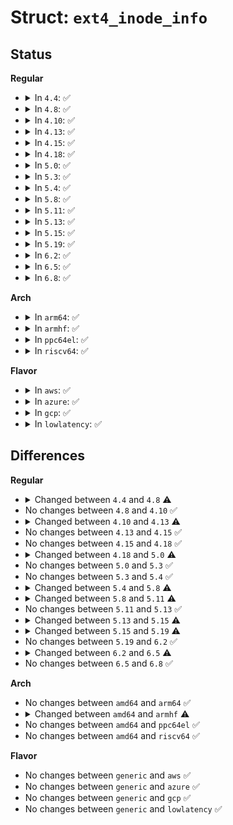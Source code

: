 # Struct: <code>ext4_inode_info</code>

## Status
<b>Regular</b>
<ul>
<li>
<details>
<summary>In <code>4.4</code>: ✅</summary>

```c
struct ext4_inode_info {
    __le32 i_data[15];
    __u32 i_dtime;
    ext4_fsblk_t i_file_acl;
    ext4_group_t i_block_group;
    ext4_lblk_t i_dir_start_lookup;
    long unsigned int i_flags;
    struct rw_semaphore xattr_sem;
    struct list_head i_orphan;
    loff_t i_disksize;
    struct rw_semaphore i_data_sem;
    struct inode vfs_inode;
    struct jbd2_inode *jinode;
    spinlock_t i_raw_lock;
    struct timespec i_crtime;
    struct list_head i_prealloc_list;
    spinlock_t i_prealloc_lock;
    struct ext4_es_tree i_es_tree;
    rwlock_t i_es_lock;
    struct list_head i_es_list;
    unsigned int i_es_all_nr;
    unsigned int i_es_shk_nr;
    ext4_lblk_t i_es_shrink_lblk;
    ext4_group_t i_last_alloc_group;
    unsigned int i_reserved_data_blocks;
    unsigned int i_reserved_meta_blocks;
    unsigned int i_allocated_meta_blocks;
    ext4_lblk_t i_da_metadata_calc_last_lblock;
    int i_da_metadata_calc_len;
    __u16 i_extra_isize;
    u16 i_inline_off;
    u16 i_inline_size;
    qsize_t i_reserved_quota;
    spinlock_t i_completed_io_lock;
    struct list_head i_rsv_conversion_list;
    atomic_t i_ioend_count;
    atomic_t i_unwritten;
    struct work_struct i_rsv_conversion_work;
    spinlock_t i_block_reservation_lock;
    tid_t i_sync_tid;
    tid_t i_datasync_tid;
    struct dquot * i_dquot[3];
    __u32 i_csum_seed;
    struct ext4_crypt_info *i_crypt_info;
};
```
</details>
</li>
<li>
<details>
<summary>In <code>4.8</code>: ✅</summary>

```c
struct ext4_inode_info {
    __le32 i_data[15];
    __u32 i_dtime;
    ext4_fsblk_t i_file_acl;
    ext4_group_t i_block_group;
    ext4_lblk_t i_dir_start_lookup;
    long unsigned int i_flags;
    struct rw_semaphore xattr_sem;
    struct list_head i_orphan;
    loff_t i_disksize;
    struct rw_semaphore i_data_sem;
    struct rw_semaphore i_mmap_sem;
    struct inode vfs_inode;
    struct jbd2_inode *jinode;
    spinlock_t i_raw_lock;
    struct timespec i_crtime;
    struct list_head i_prealloc_list;
    spinlock_t i_prealloc_lock;
    struct ext4_es_tree i_es_tree;
    rwlock_t i_es_lock;
    struct list_head i_es_list;
    unsigned int i_es_all_nr;
    unsigned int i_es_shk_nr;
    ext4_lblk_t i_es_shrink_lblk;
    ext4_group_t i_last_alloc_group;
    unsigned int i_reserved_data_blocks;
    unsigned int i_reserved_meta_blocks;
    unsigned int i_allocated_meta_blocks;
    ext4_lblk_t i_da_metadata_calc_last_lblock;
    int i_da_metadata_calc_len;
    __u16 i_extra_isize;
    u16 i_inline_off;
    u16 i_inline_size;
    qsize_t i_reserved_quota;
    spinlock_t i_completed_io_lock;
    struct list_head i_rsv_conversion_list;
    struct work_struct i_rsv_conversion_work;
    atomic_t i_unwritten;
    spinlock_t i_block_reservation_lock;
    tid_t i_sync_tid;
    tid_t i_datasync_tid;
    struct dquot * i_dquot[3];
    __u32 i_csum_seed;
    kprojid_t i_projid;
};
```
</details>
</li>
<li>
<details>
<summary>In <code>4.10</code>: ✅</summary>

```c
struct ext4_inode_info {
    __le32 i_data[15];
    __u32 i_dtime;
    ext4_fsblk_t i_file_acl;
    ext4_group_t i_block_group;
    ext4_lblk_t i_dir_start_lookup;
    long unsigned int i_flags;
    struct rw_semaphore xattr_sem;
    struct list_head i_orphan;
    loff_t i_disksize;
    struct rw_semaphore i_data_sem;
    struct rw_semaphore i_mmap_sem;
    struct inode vfs_inode;
    struct jbd2_inode *jinode;
    spinlock_t i_raw_lock;
    struct timespec i_crtime;
    struct list_head i_prealloc_list;
    spinlock_t i_prealloc_lock;
    struct ext4_es_tree i_es_tree;
    rwlock_t i_es_lock;
    struct list_head i_es_list;
    unsigned int i_es_all_nr;
    unsigned int i_es_shk_nr;
    ext4_lblk_t i_es_shrink_lblk;
    ext4_group_t i_last_alloc_group;
    unsigned int i_reserved_data_blocks;
    unsigned int i_reserved_meta_blocks;
    unsigned int i_allocated_meta_blocks;
    ext4_lblk_t i_da_metadata_calc_last_lblock;
    int i_da_metadata_calc_len;
    __u16 i_extra_isize;
    u16 i_inline_off;
    u16 i_inline_size;
    qsize_t i_reserved_quota;
    spinlock_t i_completed_io_lock;
    struct list_head i_rsv_conversion_list;
    struct work_struct i_rsv_conversion_work;
    atomic_t i_unwritten;
    spinlock_t i_block_reservation_lock;
    tid_t i_sync_tid;
    tid_t i_datasync_tid;
    struct dquot * i_dquot[3];
    __u32 i_csum_seed;
    kprojid_t i_projid;
};
```
</details>
</li>
<li>
<details>
<summary>In <code>4.13</code>: ✅</summary>

```c
struct ext4_inode_info {
    __le32 i_data[15];
    __u32 i_dtime;
    ext4_fsblk_t i_file_acl;
    ext4_group_t i_block_group;
    ext4_lblk_t i_dir_start_lookup;
    long unsigned int i_flags;
    struct rw_semaphore xattr_sem;
    struct list_head i_orphan;
    loff_t i_disksize;
    struct rw_semaphore i_data_sem;
    struct rw_semaphore i_mmap_sem;
    struct inode vfs_inode;
    struct jbd2_inode *jinode;
    spinlock_t i_raw_lock;
    struct timespec i_crtime;
    struct list_head i_prealloc_list;
    spinlock_t i_prealloc_lock;
    struct ext4_es_tree i_es_tree;
    rwlock_t i_es_lock;
    struct list_head i_es_list;
    unsigned int i_es_all_nr;
    unsigned int i_es_shk_nr;
    ext4_lblk_t i_es_shrink_lblk;
    ext4_group_t i_last_alloc_group;
    unsigned int i_reserved_data_blocks;
    ext4_lblk_t i_da_metadata_calc_last_lblock;
    int i_da_metadata_calc_len;
    __u16 i_extra_isize;
    u16 i_inline_off;
    u16 i_inline_size;
    qsize_t i_reserved_quota;
    spinlock_t i_completed_io_lock;
    struct list_head i_rsv_conversion_list;
    struct work_struct i_rsv_conversion_work;
    atomic_t i_unwritten;
    spinlock_t i_block_reservation_lock;
    tid_t i_sync_tid;
    tid_t i_datasync_tid;
    struct dquot * i_dquot[3];
    __u32 i_csum_seed;
    kprojid_t i_projid;
};
```
</details>
</li>
<li>
<details>
<summary>In <code>4.15</code>: ✅</summary>

```c
struct ext4_inode_info {
    __le32 i_data[15];
    __u32 i_dtime;
    ext4_fsblk_t i_file_acl;
    ext4_group_t i_block_group;
    ext4_lblk_t i_dir_start_lookup;
    long unsigned int i_flags;
    struct rw_semaphore xattr_sem;
    struct list_head i_orphan;
    loff_t i_disksize;
    struct rw_semaphore i_data_sem;
    struct rw_semaphore i_mmap_sem;
    struct inode vfs_inode;
    struct jbd2_inode *jinode;
    spinlock_t i_raw_lock;
    struct timespec i_crtime;
    struct list_head i_prealloc_list;
    spinlock_t i_prealloc_lock;
    struct ext4_es_tree i_es_tree;
    rwlock_t i_es_lock;
    struct list_head i_es_list;
    unsigned int i_es_all_nr;
    unsigned int i_es_shk_nr;
    ext4_lblk_t i_es_shrink_lblk;
    ext4_group_t i_last_alloc_group;
    unsigned int i_reserved_data_blocks;
    ext4_lblk_t i_da_metadata_calc_last_lblock;
    int i_da_metadata_calc_len;
    __u16 i_extra_isize;
    u16 i_inline_off;
    u16 i_inline_size;
    qsize_t i_reserved_quota;
    spinlock_t i_completed_io_lock;
    struct list_head i_rsv_conversion_list;
    struct work_struct i_rsv_conversion_work;
    atomic_t i_unwritten;
    spinlock_t i_block_reservation_lock;
    tid_t i_sync_tid;
    tid_t i_datasync_tid;
    struct dquot * i_dquot[3];
    __u32 i_csum_seed;
    kprojid_t i_projid;
};
```
</details>
</li>
<li>
<details>
<summary>In <code>4.18</code>: ✅</summary>

```c
struct ext4_inode_info {
    __le32 i_data[15];
    __u32 i_dtime;
    ext4_fsblk_t i_file_acl;
    ext4_group_t i_block_group;
    ext4_lblk_t i_dir_start_lookup;
    long unsigned int i_flags;
    struct rw_semaphore xattr_sem;
    struct list_head i_orphan;
    loff_t i_disksize;
    struct rw_semaphore i_data_sem;
    struct rw_semaphore i_mmap_sem;
    struct inode vfs_inode;
    struct jbd2_inode *jinode;
    spinlock_t i_raw_lock;
    struct timespec i_crtime;
    struct list_head i_prealloc_list;
    spinlock_t i_prealloc_lock;
    struct ext4_es_tree i_es_tree;
    rwlock_t i_es_lock;
    struct list_head i_es_list;
    unsigned int i_es_all_nr;
    unsigned int i_es_shk_nr;
    ext4_lblk_t i_es_shrink_lblk;
    ext4_group_t i_last_alloc_group;
    unsigned int i_reserved_data_blocks;
    ext4_lblk_t i_da_metadata_calc_last_lblock;
    int i_da_metadata_calc_len;
    __u16 i_extra_isize;
    u16 i_inline_off;
    u16 i_inline_size;
    qsize_t i_reserved_quota;
    spinlock_t i_completed_io_lock;
    struct list_head i_rsv_conversion_list;
    struct work_struct i_rsv_conversion_work;
    atomic_t i_unwritten;
    spinlock_t i_block_reservation_lock;
    tid_t i_sync_tid;
    tid_t i_datasync_tid;
    struct dquot * i_dquot[3];
    __u32 i_csum_seed;
    kprojid_t i_projid;
};
```
</details>
</li>
<li>
<details>
<summary>In <code>5.0</code>: ✅</summary>

```c
struct ext4_inode_info {
    __le32 i_data[15];
    __u32 i_dtime;
    ext4_fsblk_t i_file_acl;
    ext4_group_t i_block_group;
    ext4_lblk_t i_dir_start_lookup;
    long unsigned int i_flags;
    struct rw_semaphore xattr_sem;
    struct list_head i_orphan;
    loff_t i_disksize;
    struct rw_semaphore i_data_sem;
    struct rw_semaphore i_mmap_sem;
    struct inode vfs_inode;
    struct jbd2_inode *jinode;
    spinlock_t i_raw_lock;
    struct timespec64 i_crtime;
    struct list_head i_prealloc_list;
    spinlock_t i_prealloc_lock;
    struct ext4_es_tree i_es_tree;
    rwlock_t i_es_lock;
    struct list_head i_es_list;
    unsigned int i_es_all_nr;
    unsigned int i_es_shk_nr;
    ext4_lblk_t i_es_shrink_lblk;
    ext4_group_t i_last_alloc_group;
    unsigned int i_reserved_data_blocks;
    ext4_lblk_t i_da_metadata_calc_last_lblock;
    int i_da_metadata_calc_len;
    struct ext4_pending_tree i_pending_tree;
    __u16 i_extra_isize;
    u16 i_inline_off;
    u16 i_inline_size;
    qsize_t i_reserved_quota;
    spinlock_t i_completed_io_lock;
    struct list_head i_rsv_conversion_list;
    struct work_struct i_rsv_conversion_work;
    atomic_t i_unwritten;
    spinlock_t i_block_reservation_lock;
    tid_t i_sync_tid;
    tid_t i_datasync_tid;
    struct dquot * i_dquot[3];
    __u32 i_csum_seed;
    kprojid_t i_projid;
};
```
</details>
</li>
<li>
<details>
<summary>In <code>5.3</code>: ✅</summary>

```c
struct ext4_inode_info {
    __le32 i_data[15];
    __u32 i_dtime;
    ext4_fsblk_t i_file_acl;
    ext4_group_t i_block_group;
    ext4_lblk_t i_dir_start_lookup;
    long unsigned int i_flags;
    struct rw_semaphore xattr_sem;
    struct list_head i_orphan;
    loff_t i_disksize;
    struct rw_semaphore i_data_sem;
    struct rw_semaphore i_mmap_sem;
    struct inode vfs_inode;
    struct jbd2_inode *jinode;
    spinlock_t i_raw_lock;
    struct timespec64 i_crtime;
    struct list_head i_prealloc_list;
    spinlock_t i_prealloc_lock;
    struct ext4_es_tree i_es_tree;
    rwlock_t i_es_lock;
    struct list_head i_es_list;
    unsigned int i_es_all_nr;
    unsigned int i_es_shk_nr;
    ext4_lblk_t i_es_shrink_lblk;
    ext4_group_t i_last_alloc_group;
    unsigned int i_reserved_data_blocks;
    ext4_lblk_t i_da_metadata_calc_last_lblock;
    int i_da_metadata_calc_len;
    struct ext4_pending_tree i_pending_tree;
    __u16 i_extra_isize;
    u16 i_inline_off;
    u16 i_inline_size;
    qsize_t i_reserved_quota;
    spinlock_t i_completed_io_lock;
    struct list_head i_rsv_conversion_list;
    struct work_struct i_rsv_conversion_work;
    atomic_t i_unwritten;
    spinlock_t i_block_reservation_lock;
    tid_t i_sync_tid;
    tid_t i_datasync_tid;
    struct dquot * i_dquot[3];
    __u32 i_csum_seed;
    kprojid_t i_projid;
};
```
</details>
</li>
<li>
<details>
<summary>In <code>5.4</code>: ✅</summary>

```c
struct ext4_inode_info {
    __le32 i_data[15];
    __u32 i_dtime;
    ext4_fsblk_t i_file_acl;
    ext4_group_t i_block_group;
    ext4_lblk_t i_dir_start_lookup;
    long unsigned int i_flags;
    struct rw_semaphore xattr_sem;
    struct list_head i_orphan;
    loff_t i_disksize;
    struct rw_semaphore i_data_sem;
    struct rw_semaphore i_mmap_sem;
    struct inode vfs_inode;
    struct jbd2_inode *jinode;
    spinlock_t i_raw_lock;
    struct timespec64 i_crtime;
    struct list_head i_prealloc_list;
    spinlock_t i_prealloc_lock;
    struct ext4_es_tree i_es_tree;
    rwlock_t i_es_lock;
    struct list_head i_es_list;
    unsigned int i_es_all_nr;
    unsigned int i_es_shk_nr;
    ext4_lblk_t i_es_shrink_lblk;
    ext4_group_t i_last_alloc_group;
    unsigned int i_reserved_data_blocks;
    ext4_lblk_t i_da_metadata_calc_last_lblock;
    int i_da_metadata_calc_len;
    struct ext4_pending_tree i_pending_tree;
    __u16 i_extra_isize;
    u16 i_inline_off;
    u16 i_inline_size;
    qsize_t i_reserved_quota;
    spinlock_t i_completed_io_lock;
    struct list_head i_rsv_conversion_list;
    struct work_struct i_rsv_conversion_work;
    atomic_t i_unwritten;
    spinlock_t i_block_reservation_lock;
    tid_t i_sync_tid;
    tid_t i_datasync_tid;
    struct dquot * i_dquot[3];
    __u32 i_csum_seed;
    kprojid_t i_projid;
};
```
</details>
</li>
<li>
<details>
<summary>In <code>5.8</code>: ✅</summary>

```c
struct ext4_inode_info {
    __le32 i_data[15];
    __u32 i_dtime;
    ext4_fsblk_t i_file_acl;
    ext4_group_t i_block_group;
    ext4_lblk_t i_dir_start_lookup;
    long unsigned int i_flags;
    struct rw_semaphore xattr_sem;
    struct list_head i_orphan;
    loff_t i_disksize;
    struct rw_semaphore i_data_sem;
    struct rw_semaphore i_mmap_sem;
    struct inode vfs_inode;
    struct jbd2_inode *jinode;
    spinlock_t i_raw_lock;
    struct timespec64 i_crtime;
    atomic_t i_prealloc_active;
    struct list_head i_prealloc_list;
    spinlock_t i_prealloc_lock;
    struct ext4_es_tree i_es_tree;
    rwlock_t i_es_lock;
    struct list_head i_es_list;
    unsigned int i_es_all_nr;
    unsigned int i_es_shk_nr;
    ext4_lblk_t i_es_shrink_lblk;
    ext4_group_t i_last_alloc_group;
    unsigned int i_reserved_data_blocks;
    struct ext4_pending_tree i_pending_tree;
    __u16 i_extra_isize;
    u16 i_inline_off;
    u16 i_inline_size;
    qsize_t i_reserved_quota;
    spinlock_t i_completed_io_lock;
    struct list_head i_rsv_conversion_list;
    struct work_struct i_rsv_conversion_work;
    atomic_t i_unwritten;
    spinlock_t i_block_reservation_lock;
    tid_t i_sync_tid;
    tid_t i_datasync_tid;
    struct dquot * i_dquot[3];
    __u32 i_csum_seed;
    kprojid_t i_projid;
};
```
</details>
</li>
<li>
<details>
<summary>In <code>5.11</code>: ✅</summary>

```c
struct ext4_inode_info {
    __le32 i_data[15];
    __u32 i_dtime;
    ext4_fsblk_t i_file_acl;
    ext4_group_t i_block_group;
    ext4_lblk_t i_dir_start_lookup;
    long unsigned int i_flags;
    struct rw_semaphore xattr_sem;
    struct list_head i_orphan;
    struct list_head i_fc_list;
    ext4_lblk_t i_fc_lblk_start;
    ext4_lblk_t i_fc_lblk_len;
    atomic_t i_fc_updates;
    wait_queue_head_t i_fc_wait;
    struct mutex i_fc_lock;
    loff_t i_disksize;
    struct rw_semaphore i_data_sem;
    struct rw_semaphore i_mmap_sem;
    struct inode vfs_inode;
    struct jbd2_inode *jinode;
    spinlock_t i_raw_lock;
    struct timespec64 i_crtime;
    atomic_t i_prealloc_active;
    struct list_head i_prealloc_list;
    spinlock_t i_prealloc_lock;
    struct ext4_es_tree i_es_tree;
    rwlock_t i_es_lock;
    struct list_head i_es_list;
    unsigned int i_es_all_nr;
    unsigned int i_es_shk_nr;
    ext4_lblk_t i_es_shrink_lblk;
    ext4_group_t i_last_alloc_group;
    unsigned int i_reserved_data_blocks;
    struct ext4_pending_tree i_pending_tree;
    __u16 i_extra_isize;
    u16 i_inline_off;
    u16 i_inline_size;
    qsize_t i_reserved_quota;
    spinlock_t i_completed_io_lock;
    struct list_head i_rsv_conversion_list;
    struct work_struct i_rsv_conversion_work;
    atomic_t i_unwritten;
    spinlock_t i_block_reservation_lock;
    tid_t i_sync_tid;
    tid_t i_datasync_tid;
    struct dquot * i_dquot[3];
    __u32 i_csum_seed;
    kprojid_t i_projid;
};
```
</details>
</li>
<li>
<details>
<summary>In <code>5.13</code>: ✅</summary>

```c
struct ext4_inode_info {
    __le32 i_data[15];
    __u32 i_dtime;
    ext4_fsblk_t i_file_acl;
    ext4_group_t i_block_group;
    ext4_lblk_t i_dir_start_lookup;
    long unsigned int i_flags;
    struct rw_semaphore xattr_sem;
    struct list_head i_orphan;
    struct list_head i_fc_list;
    ext4_lblk_t i_fc_lblk_start;
    ext4_lblk_t i_fc_lblk_len;
    atomic_t i_fc_updates;
    wait_queue_head_t i_fc_wait;
    struct mutex i_fc_lock;
    loff_t i_disksize;
    struct rw_semaphore i_data_sem;
    struct rw_semaphore i_mmap_sem;
    struct inode vfs_inode;
    struct jbd2_inode *jinode;
    spinlock_t i_raw_lock;
    struct timespec64 i_crtime;
    atomic_t i_prealloc_active;
    struct list_head i_prealloc_list;
    spinlock_t i_prealloc_lock;
    struct ext4_es_tree i_es_tree;
    rwlock_t i_es_lock;
    struct list_head i_es_list;
    unsigned int i_es_all_nr;
    unsigned int i_es_shk_nr;
    ext4_lblk_t i_es_shrink_lblk;
    ext4_group_t i_last_alloc_group;
    unsigned int i_reserved_data_blocks;
    struct ext4_pending_tree i_pending_tree;
    __u16 i_extra_isize;
    u16 i_inline_off;
    u16 i_inline_size;
    qsize_t i_reserved_quota;
    spinlock_t i_completed_io_lock;
    struct list_head i_rsv_conversion_list;
    struct work_struct i_rsv_conversion_work;
    atomic_t i_unwritten;
    spinlock_t i_block_reservation_lock;
    tid_t i_sync_tid;
    tid_t i_datasync_tid;
    struct dquot * i_dquot[3];
    __u32 i_csum_seed;
    kprojid_t i_projid;
};
```
</details>
</li>
<li>
<details>
<summary>In <code>5.15</code>: ✅</summary>

```c
struct ext4_inode_info {
    __le32 i_data[15];
    __u32 i_dtime;
    ext4_fsblk_t i_file_acl;
    ext4_group_t i_block_group;
    ext4_lblk_t i_dir_start_lookup;
    long unsigned int i_flags;
    struct rw_semaphore xattr_sem;
    struct list_head i_orphan;
    unsigned int i_orphan_idx;
    struct list_head i_fc_list;
    ext4_lblk_t i_fc_lblk_start;
    ext4_lblk_t i_fc_lblk_len;
    atomic_t i_fc_updates;
    wait_queue_head_t i_fc_wait;
    struct mutex i_fc_lock;
    loff_t i_disksize;
    struct rw_semaphore i_data_sem;
    struct inode vfs_inode;
    struct jbd2_inode *jinode;
    spinlock_t i_raw_lock;
    struct timespec64 i_crtime;
    atomic_t i_prealloc_active;
    struct list_head i_prealloc_list;
    spinlock_t i_prealloc_lock;
    struct ext4_es_tree i_es_tree;
    rwlock_t i_es_lock;
    struct list_head i_es_list;
    unsigned int i_es_all_nr;
    unsigned int i_es_shk_nr;
    ext4_lblk_t i_es_shrink_lblk;
    ext4_group_t i_last_alloc_group;
    unsigned int i_reserved_data_blocks;
    struct ext4_pending_tree i_pending_tree;
    __u16 i_extra_isize;
    u16 i_inline_off;
    u16 i_inline_size;
    qsize_t i_reserved_quota;
    spinlock_t i_completed_io_lock;
    struct list_head i_rsv_conversion_list;
    struct work_struct i_rsv_conversion_work;
    atomic_t i_unwritten;
    spinlock_t i_block_reservation_lock;
    tid_t i_sync_tid;
    tid_t i_datasync_tid;
    struct dquot * i_dquot[3];
    __u32 i_csum_seed;
    kprojid_t i_projid;
};
```
</details>
</li>
<li>
<details>
<summary>In <code>5.19</code>: ✅</summary>

```c
struct ext4_inode_info {
    __le32 i_data[15];
    __u32 i_dtime;
    ext4_fsblk_t i_file_acl;
    ext4_group_t i_block_group;
    ext4_lblk_t i_dir_start_lookup;
    long unsigned int i_flags;
    struct rw_semaphore xattr_sem;
    struct list_head i_orphan;
    unsigned int i_orphan_idx;
    struct list_head i_fc_dilist;
    struct list_head i_fc_list;
    ext4_lblk_t i_fc_lblk_start;
    ext4_lblk_t i_fc_lblk_len;
    atomic_t i_fc_updates;
    wait_queue_head_t i_fc_wait;
    struct mutex i_fc_lock;
    loff_t i_disksize;
    struct rw_semaphore i_data_sem;
    struct inode vfs_inode;
    struct jbd2_inode *jinode;
    spinlock_t i_raw_lock;
    struct timespec64 i_crtime;
    atomic_t i_prealloc_active;
    struct list_head i_prealloc_list;
    spinlock_t i_prealloc_lock;
    struct ext4_es_tree i_es_tree;
    rwlock_t i_es_lock;
    struct list_head i_es_list;
    unsigned int i_es_all_nr;
    unsigned int i_es_shk_nr;
    ext4_lblk_t i_es_shrink_lblk;
    ext4_group_t i_last_alloc_group;
    unsigned int i_reserved_data_blocks;
    struct ext4_pending_tree i_pending_tree;
    __u16 i_extra_isize;
    u16 i_inline_off;
    u16 i_inline_size;
    qsize_t i_reserved_quota;
    spinlock_t i_completed_io_lock;
    struct list_head i_rsv_conversion_list;
    struct work_struct i_rsv_conversion_work;
    atomic_t i_unwritten;
    spinlock_t i_block_reservation_lock;
    tid_t i_sync_tid;
    tid_t i_datasync_tid;
    struct dquot * i_dquot[3];
    __u32 i_csum_seed;
    kprojid_t i_projid;
};
```
</details>
</li>
<li>
<details>
<summary>In <code>6.2</code>: ✅</summary>

```c
struct ext4_inode_info {
    __le32 i_data[15];
    __u32 i_dtime;
    ext4_fsblk_t i_file_acl;
    ext4_group_t i_block_group;
    ext4_lblk_t i_dir_start_lookup;
    long unsigned int i_flags;
    struct rw_semaphore xattr_sem;
    struct list_head i_orphan;
    unsigned int i_orphan_idx;
    struct list_head i_fc_dilist;
    struct list_head i_fc_list;
    ext4_lblk_t i_fc_lblk_start;
    ext4_lblk_t i_fc_lblk_len;
    atomic_t i_fc_updates;
    wait_queue_head_t i_fc_wait;
    struct mutex i_fc_lock;
    loff_t i_disksize;
    struct rw_semaphore i_data_sem;
    struct inode vfs_inode;
    struct jbd2_inode *jinode;
    spinlock_t i_raw_lock;
    struct timespec64 i_crtime;
    atomic_t i_prealloc_active;
    struct list_head i_prealloc_list;
    spinlock_t i_prealloc_lock;
    struct ext4_es_tree i_es_tree;
    rwlock_t i_es_lock;
    struct list_head i_es_list;
    unsigned int i_es_all_nr;
    unsigned int i_es_shk_nr;
    ext4_lblk_t i_es_shrink_lblk;
    ext4_group_t i_last_alloc_group;
    unsigned int i_reserved_data_blocks;
    struct ext4_pending_tree i_pending_tree;
    __u16 i_extra_isize;
    u16 i_inline_off;
    u16 i_inline_size;
    qsize_t i_reserved_quota;
    spinlock_t i_completed_io_lock;
    struct list_head i_rsv_conversion_list;
    struct work_struct i_rsv_conversion_work;
    atomic_t i_unwritten;
    spinlock_t i_block_reservation_lock;
    tid_t i_sync_tid;
    tid_t i_datasync_tid;
    struct dquot * i_dquot[3];
    __u32 i_csum_seed;
    kprojid_t i_projid;
};
```
</details>
</li>
<li>
<details>
<summary>In <code>6.5</code>: ✅</summary>

```c
struct ext4_inode_info {
    __le32 i_data[15];
    __u32 i_dtime;
    ext4_fsblk_t i_file_acl;
    ext4_group_t i_block_group;
    ext4_lblk_t i_dir_start_lookup;
    long unsigned int i_flags;
    struct rw_semaphore xattr_sem;
    struct list_head i_orphan;
    unsigned int i_orphan_idx;
    struct list_head i_fc_dilist;
    struct list_head i_fc_list;
    ext4_lblk_t i_fc_lblk_start;
    ext4_lblk_t i_fc_lblk_len;
    atomic_t i_fc_updates;
    wait_queue_head_t i_fc_wait;
    struct mutex i_fc_lock;
    loff_t i_disksize;
    struct rw_semaphore i_data_sem;
    struct inode vfs_inode;
    struct jbd2_inode *jinode;
    spinlock_t i_raw_lock;
    struct timespec64 i_crtime;
    atomic_t i_prealloc_active;
    struct rb_root i_prealloc_node;
    rwlock_t i_prealloc_lock;
    struct ext4_es_tree i_es_tree;
    rwlock_t i_es_lock;
    struct list_head i_es_list;
    unsigned int i_es_all_nr;
    unsigned int i_es_shk_nr;
    ext4_lblk_t i_es_shrink_lblk;
    ext4_group_t i_last_alloc_group;
    unsigned int i_reserved_data_blocks;
    struct ext4_pending_tree i_pending_tree;
    __u16 i_extra_isize;
    u16 i_inline_off;
    u16 i_inline_size;
    qsize_t i_reserved_quota;
    spinlock_t i_completed_io_lock;
    struct list_head i_rsv_conversion_list;
    struct work_struct i_rsv_conversion_work;
    atomic_t i_unwritten;
    spinlock_t i_block_reservation_lock;
    tid_t i_sync_tid;
    tid_t i_datasync_tid;
    struct dquot * i_dquot[3];
    __u32 i_csum_seed;
    kprojid_t i_projid;
};
```
</details>
</li>
<li>
<details>
<summary>In <code>6.8</code>: ✅</summary>

```c
struct ext4_inode_info {
    __le32 i_data[15];
    __u32 i_dtime;
    ext4_fsblk_t i_file_acl;
    ext4_group_t i_block_group;
    ext4_lblk_t i_dir_start_lookup;
    long unsigned int i_flags;
    struct rw_semaphore xattr_sem;
    struct list_head i_orphan;
    unsigned int i_orphan_idx;
    struct list_head i_fc_dilist;
    struct list_head i_fc_list;
    ext4_lblk_t i_fc_lblk_start;
    ext4_lblk_t i_fc_lblk_len;
    atomic_t i_fc_updates;
    wait_queue_head_t i_fc_wait;
    struct mutex i_fc_lock;
    loff_t i_disksize;
    struct rw_semaphore i_data_sem;
    struct inode vfs_inode;
    struct jbd2_inode *jinode;
    spinlock_t i_raw_lock;
    struct timespec64 i_crtime;
    atomic_t i_prealloc_active;
    struct rb_root i_prealloc_node;
    rwlock_t i_prealloc_lock;
    struct ext4_es_tree i_es_tree;
    rwlock_t i_es_lock;
    struct list_head i_es_list;
    unsigned int i_es_all_nr;
    unsigned int i_es_shk_nr;
    ext4_lblk_t i_es_shrink_lblk;
    ext4_group_t i_last_alloc_group;
    unsigned int i_reserved_data_blocks;
    struct ext4_pending_tree i_pending_tree;
    __u16 i_extra_isize;
    u16 i_inline_off;
    u16 i_inline_size;
    qsize_t i_reserved_quota;
    spinlock_t i_completed_io_lock;
    struct list_head i_rsv_conversion_list;
    struct work_struct i_rsv_conversion_work;
    atomic_t i_unwritten;
    spinlock_t i_block_reservation_lock;
    tid_t i_sync_tid;
    tid_t i_datasync_tid;
    struct dquot * i_dquot[3];
    __u32 i_csum_seed;
    kprojid_t i_projid;
};
```
</details>
</li>
</ul>
<b>Arch</b>
<ul>
<li>
<details>
<summary>In <code>arm64</code>: ✅</summary>

```c
struct ext4_inode_info {
    __le32 i_data[15];
    __u32 i_dtime;
    ext4_fsblk_t i_file_acl;
    ext4_group_t i_block_group;
    ext4_lblk_t i_dir_start_lookup;
    long unsigned int i_flags;
    struct rw_semaphore xattr_sem;
    struct list_head i_orphan;
    loff_t i_disksize;
    struct rw_semaphore i_data_sem;
    struct rw_semaphore i_mmap_sem;
    struct inode vfs_inode;
    struct jbd2_inode *jinode;
    spinlock_t i_raw_lock;
    struct timespec64 i_crtime;
    struct list_head i_prealloc_list;
    spinlock_t i_prealloc_lock;
    struct ext4_es_tree i_es_tree;
    rwlock_t i_es_lock;
    struct list_head i_es_list;
    unsigned int i_es_all_nr;
    unsigned int i_es_shk_nr;
    ext4_lblk_t i_es_shrink_lblk;
    ext4_group_t i_last_alloc_group;
    unsigned int i_reserved_data_blocks;
    ext4_lblk_t i_da_metadata_calc_last_lblock;
    int i_da_metadata_calc_len;
    struct ext4_pending_tree i_pending_tree;
    __u16 i_extra_isize;
    u16 i_inline_off;
    u16 i_inline_size;
    qsize_t i_reserved_quota;
    spinlock_t i_completed_io_lock;
    struct list_head i_rsv_conversion_list;
    struct work_struct i_rsv_conversion_work;
    atomic_t i_unwritten;
    spinlock_t i_block_reservation_lock;
    tid_t i_sync_tid;
    tid_t i_datasync_tid;
    struct dquot * i_dquot[3];
    __u32 i_csum_seed;
    kprojid_t i_projid;
};
```
</details>
</li>
<li>
<details>
<summary>In <code>armhf</code>: ✅</summary>

```c
struct ext4_inode_info {
    __le32 i_data[15];
    __u32 i_dtime;
    ext4_fsblk_t i_file_acl;
    ext4_group_t i_block_group;
    ext4_lblk_t i_dir_start_lookup;
    long unsigned int i_state_flags;
    long unsigned int i_flags;
    struct rw_semaphore xattr_sem;
    struct list_head i_orphan;
    loff_t i_disksize;
    struct rw_semaphore i_data_sem;
    struct rw_semaphore i_mmap_sem;
    struct inode vfs_inode;
    struct jbd2_inode *jinode;
    spinlock_t i_raw_lock;
    struct timespec64 i_crtime;
    struct list_head i_prealloc_list;
    spinlock_t i_prealloc_lock;
    struct ext4_es_tree i_es_tree;
    rwlock_t i_es_lock;
    struct list_head i_es_list;
    unsigned int i_es_all_nr;
    unsigned int i_es_shk_nr;
    ext4_lblk_t i_es_shrink_lblk;
    ext4_group_t i_last_alloc_group;
    unsigned int i_reserved_data_blocks;
    ext4_lblk_t i_da_metadata_calc_last_lblock;
    int i_da_metadata_calc_len;
    struct ext4_pending_tree i_pending_tree;
    __u16 i_extra_isize;
    u16 i_inline_off;
    u16 i_inline_size;
    qsize_t i_reserved_quota;
    spinlock_t i_completed_io_lock;
    struct list_head i_rsv_conversion_list;
    struct work_struct i_rsv_conversion_work;
    atomic_t i_unwritten;
    spinlock_t i_block_reservation_lock;
    tid_t i_sync_tid;
    tid_t i_datasync_tid;
    struct dquot * i_dquot[3];
    __u32 i_csum_seed;
    kprojid_t i_projid;
};
```
</details>
</li>
<li>
<details>
<summary>In <code>ppc64el</code>: ✅</summary>

```c
struct ext4_inode_info {
    __le32 i_data[15];
    __u32 i_dtime;
    ext4_fsblk_t i_file_acl;
    ext4_group_t i_block_group;
    ext4_lblk_t i_dir_start_lookup;
    long unsigned int i_flags;
    struct rw_semaphore xattr_sem;
    struct list_head i_orphan;
    loff_t i_disksize;
    struct rw_semaphore i_data_sem;
    struct rw_semaphore i_mmap_sem;
    struct inode vfs_inode;
    struct jbd2_inode *jinode;
    spinlock_t i_raw_lock;
    struct timespec64 i_crtime;
    struct list_head i_prealloc_list;
    spinlock_t i_prealloc_lock;
    struct ext4_es_tree i_es_tree;
    rwlock_t i_es_lock;
    struct list_head i_es_list;
    unsigned int i_es_all_nr;
    unsigned int i_es_shk_nr;
    ext4_lblk_t i_es_shrink_lblk;
    ext4_group_t i_last_alloc_group;
    unsigned int i_reserved_data_blocks;
    ext4_lblk_t i_da_metadata_calc_last_lblock;
    int i_da_metadata_calc_len;
    struct ext4_pending_tree i_pending_tree;
    __u16 i_extra_isize;
    u16 i_inline_off;
    u16 i_inline_size;
    qsize_t i_reserved_quota;
    spinlock_t i_completed_io_lock;
    struct list_head i_rsv_conversion_list;
    struct work_struct i_rsv_conversion_work;
    atomic_t i_unwritten;
    spinlock_t i_block_reservation_lock;
    tid_t i_sync_tid;
    tid_t i_datasync_tid;
    struct dquot * i_dquot[3];
    __u32 i_csum_seed;
    kprojid_t i_projid;
};
```
</details>
</li>
<li>
<details>
<summary>In <code>riscv64</code>: ✅</summary>

```c
struct ext4_inode_info {
    __le32 i_data[15];
    __u32 i_dtime;
    ext4_fsblk_t i_file_acl;
    ext4_group_t i_block_group;
    ext4_lblk_t i_dir_start_lookup;
    long unsigned int i_flags;
    struct rw_semaphore xattr_sem;
    struct list_head i_orphan;
    loff_t i_disksize;
    struct rw_semaphore i_data_sem;
    struct rw_semaphore i_mmap_sem;
    struct inode vfs_inode;
    struct jbd2_inode *jinode;
    spinlock_t i_raw_lock;
    struct timespec64 i_crtime;
    struct list_head i_prealloc_list;
    spinlock_t i_prealloc_lock;
    struct ext4_es_tree i_es_tree;
    rwlock_t i_es_lock;
    struct list_head i_es_list;
    unsigned int i_es_all_nr;
    unsigned int i_es_shk_nr;
    ext4_lblk_t i_es_shrink_lblk;
    ext4_group_t i_last_alloc_group;
    unsigned int i_reserved_data_blocks;
    ext4_lblk_t i_da_metadata_calc_last_lblock;
    int i_da_metadata_calc_len;
    struct ext4_pending_tree i_pending_tree;
    __u16 i_extra_isize;
    u16 i_inline_off;
    u16 i_inline_size;
    qsize_t i_reserved_quota;
    spinlock_t i_completed_io_lock;
    struct list_head i_rsv_conversion_list;
    struct work_struct i_rsv_conversion_work;
    atomic_t i_unwritten;
    spinlock_t i_block_reservation_lock;
    tid_t i_sync_tid;
    tid_t i_datasync_tid;
    struct dquot * i_dquot[3];
    __u32 i_csum_seed;
    kprojid_t i_projid;
};
```
</details>
</li>
</ul>
<b>Flavor</b>
<ul>
<li>
<details>
<summary>In <code>aws</code>: ✅</summary>

```c
struct ext4_inode_info {
    __le32 i_data[15];
    __u32 i_dtime;
    ext4_fsblk_t i_file_acl;
    ext4_group_t i_block_group;
    ext4_lblk_t i_dir_start_lookup;
    long unsigned int i_flags;
    struct rw_semaphore xattr_sem;
    struct list_head i_orphan;
    loff_t i_disksize;
    struct rw_semaphore i_data_sem;
    struct rw_semaphore i_mmap_sem;
    struct inode vfs_inode;
    struct jbd2_inode *jinode;
    spinlock_t i_raw_lock;
    struct timespec64 i_crtime;
    struct list_head i_prealloc_list;
    spinlock_t i_prealloc_lock;
    struct ext4_es_tree i_es_tree;
    rwlock_t i_es_lock;
    struct list_head i_es_list;
    unsigned int i_es_all_nr;
    unsigned int i_es_shk_nr;
    ext4_lblk_t i_es_shrink_lblk;
    ext4_group_t i_last_alloc_group;
    unsigned int i_reserved_data_blocks;
    ext4_lblk_t i_da_metadata_calc_last_lblock;
    int i_da_metadata_calc_len;
    struct ext4_pending_tree i_pending_tree;
    __u16 i_extra_isize;
    u16 i_inline_off;
    u16 i_inline_size;
    qsize_t i_reserved_quota;
    spinlock_t i_completed_io_lock;
    struct list_head i_rsv_conversion_list;
    struct work_struct i_rsv_conversion_work;
    atomic_t i_unwritten;
    spinlock_t i_block_reservation_lock;
    tid_t i_sync_tid;
    tid_t i_datasync_tid;
    struct dquot * i_dquot[3];
    __u32 i_csum_seed;
    kprojid_t i_projid;
};
```
</details>
</li>
<li>
<details>
<summary>In <code>azure</code>: ✅</summary>

```c
struct ext4_inode_info {
    __le32 i_data[15];
    __u32 i_dtime;
    ext4_fsblk_t i_file_acl;
    ext4_group_t i_block_group;
    ext4_lblk_t i_dir_start_lookup;
    long unsigned int i_flags;
    struct rw_semaphore xattr_sem;
    struct list_head i_orphan;
    loff_t i_disksize;
    struct rw_semaphore i_data_sem;
    struct rw_semaphore i_mmap_sem;
    struct inode vfs_inode;
    struct jbd2_inode *jinode;
    spinlock_t i_raw_lock;
    struct timespec64 i_crtime;
    struct list_head i_prealloc_list;
    spinlock_t i_prealloc_lock;
    struct ext4_es_tree i_es_tree;
    rwlock_t i_es_lock;
    struct list_head i_es_list;
    unsigned int i_es_all_nr;
    unsigned int i_es_shk_nr;
    ext4_lblk_t i_es_shrink_lblk;
    ext4_group_t i_last_alloc_group;
    unsigned int i_reserved_data_blocks;
    ext4_lblk_t i_da_metadata_calc_last_lblock;
    int i_da_metadata_calc_len;
    struct ext4_pending_tree i_pending_tree;
    __u16 i_extra_isize;
    u16 i_inline_off;
    u16 i_inline_size;
    qsize_t i_reserved_quota;
    spinlock_t i_completed_io_lock;
    struct list_head i_rsv_conversion_list;
    struct work_struct i_rsv_conversion_work;
    atomic_t i_unwritten;
    spinlock_t i_block_reservation_lock;
    tid_t i_sync_tid;
    tid_t i_datasync_tid;
    struct dquot * i_dquot[3];
    __u32 i_csum_seed;
    kprojid_t i_projid;
};
```
</details>
</li>
<li>
<details>
<summary>In <code>gcp</code>: ✅</summary>

```c
struct ext4_inode_info {
    __le32 i_data[15];
    __u32 i_dtime;
    ext4_fsblk_t i_file_acl;
    ext4_group_t i_block_group;
    ext4_lblk_t i_dir_start_lookup;
    long unsigned int i_flags;
    struct rw_semaphore xattr_sem;
    struct list_head i_orphan;
    loff_t i_disksize;
    struct rw_semaphore i_data_sem;
    struct rw_semaphore i_mmap_sem;
    struct inode vfs_inode;
    struct jbd2_inode *jinode;
    spinlock_t i_raw_lock;
    struct timespec64 i_crtime;
    struct list_head i_prealloc_list;
    spinlock_t i_prealloc_lock;
    struct ext4_es_tree i_es_tree;
    rwlock_t i_es_lock;
    struct list_head i_es_list;
    unsigned int i_es_all_nr;
    unsigned int i_es_shk_nr;
    ext4_lblk_t i_es_shrink_lblk;
    ext4_group_t i_last_alloc_group;
    unsigned int i_reserved_data_blocks;
    ext4_lblk_t i_da_metadata_calc_last_lblock;
    int i_da_metadata_calc_len;
    struct ext4_pending_tree i_pending_tree;
    __u16 i_extra_isize;
    u16 i_inline_off;
    u16 i_inline_size;
    qsize_t i_reserved_quota;
    spinlock_t i_completed_io_lock;
    struct list_head i_rsv_conversion_list;
    struct work_struct i_rsv_conversion_work;
    atomic_t i_unwritten;
    spinlock_t i_block_reservation_lock;
    tid_t i_sync_tid;
    tid_t i_datasync_tid;
    struct dquot * i_dquot[3];
    __u32 i_csum_seed;
    kprojid_t i_projid;
};
```
</details>
</li>
<li>
<details>
<summary>In <code>lowlatency</code>: ✅</summary>

```c
struct ext4_inode_info {
    __le32 i_data[15];
    __u32 i_dtime;
    ext4_fsblk_t i_file_acl;
    ext4_group_t i_block_group;
    ext4_lblk_t i_dir_start_lookup;
    long unsigned int i_flags;
    struct rw_semaphore xattr_sem;
    struct list_head i_orphan;
    loff_t i_disksize;
    struct rw_semaphore i_data_sem;
    struct rw_semaphore i_mmap_sem;
    struct inode vfs_inode;
    struct jbd2_inode *jinode;
    spinlock_t i_raw_lock;
    struct timespec64 i_crtime;
    struct list_head i_prealloc_list;
    spinlock_t i_prealloc_lock;
    struct ext4_es_tree i_es_tree;
    rwlock_t i_es_lock;
    struct list_head i_es_list;
    unsigned int i_es_all_nr;
    unsigned int i_es_shk_nr;
    ext4_lblk_t i_es_shrink_lblk;
    ext4_group_t i_last_alloc_group;
    unsigned int i_reserved_data_blocks;
    ext4_lblk_t i_da_metadata_calc_last_lblock;
    int i_da_metadata_calc_len;
    struct ext4_pending_tree i_pending_tree;
    __u16 i_extra_isize;
    u16 i_inline_off;
    u16 i_inline_size;
    qsize_t i_reserved_quota;
    spinlock_t i_completed_io_lock;
    struct list_head i_rsv_conversion_list;
    struct work_struct i_rsv_conversion_work;
    atomic_t i_unwritten;
    spinlock_t i_block_reservation_lock;
    tid_t i_sync_tid;
    tid_t i_datasync_tid;
    struct dquot * i_dquot[3];
    __u32 i_csum_seed;
    kprojid_t i_projid;
};
```
</details>
</li>
</ul>

## Differences
<b>Regular</b>
<ul>
<li>
<details>
<summary>Changed between <code>4.4</code> and <code>4.8</code> ⚠️</summary>
<ul>
<li>
<b>Field added. </b>
<code>struct rw_semaphore i_mmap_sem</code>
</li>
<li>
<b>Field added. </b>
<code>kprojid_t i_projid</code>
</li>
<li>
<b>Field removed. </b>
<code>atomic_t i_ioend_count</code>
</li>
<li>
<b>Field removed. </b>
<code>struct ext4_crypt_info *i_crypt_info</code>
</li>
</ul>
</details>
</li>
<li>
No changes between <code>4.8</code> and <code>4.10</code> ✅
</li>
<li>
<details>
<summary>Changed between <code>4.10</code> and <code>4.13</code> ⚠️</summary>
<ul>
<li>
<b>Field removed. </b>
<code>unsigned int i_reserved_meta_blocks</code>
</li>
<li>
<b>Field removed. </b>
<code>unsigned int i_allocated_meta_blocks</code>
</li>
</ul>
</details>
</li>
<li>
No changes between <code>4.13</code> and <code>4.15</code> ✅
</li>
<li>
No changes between <code>4.15</code> and <code>4.18</code> ✅
</li>
<li>
<details>
<summary>Changed between <code>4.18</code> and <code>5.0</code> ⚠️</summary>
<ul>
<li>
<b>Field added. </b>
<code>struct ext4_pending_tree i_pending_tree</code>
</li>
<li>
<b>Field type changed. </b>
<code>struct timespec i_crtime</code> ➡️ <code>struct timespec64 i_crtime</code>
</li>
</ul>
</details>
</li>
<li>
No changes between <code>5.0</code> and <code>5.3</code> ✅
</li>
<li>
No changes between <code>5.3</code> and <code>5.4</code> ✅
</li>
<li>
<details>
<summary>Changed between <code>5.4</code> and <code>5.8</code> ⚠️</summary>
<ul>
<li>
<b>Field added. </b>
<code>atomic_t i_prealloc_active</code>
</li>
<li>
<b>Field removed. </b>
<code>ext4_lblk_t i_da_metadata_calc_last_lblock</code>
</li>
<li>
<b>Field removed. </b>
<code>int i_da_metadata_calc_len</code>
</li>
</ul>
</details>
</li>
<li>
<details>
<summary>Changed between <code>5.8</code> and <code>5.11</code> ⚠️</summary>
<ul>
<li>
<b>Field added. </b>
<code>struct list_head i_fc_list</code>
</li>
<li>
<b>Field added. </b>
<code>ext4_lblk_t i_fc_lblk_start</code>
</li>
<li>
<b>Field added. </b>
<code>ext4_lblk_t i_fc_lblk_len</code>
</li>
<li>
<b>Field added. </b>
<code>atomic_t i_fc_updates</code>
</li>
<li>
<b>Field added. </b>
<code>wait_queue_head_t i_fc_wait</code>
</li>
<li>
<b>Field added. </b>
<code>struct mutex i_fc_lock</code>
</li>
</ul>
</details>
</li>
<li>
No changes between <code>5.11</code> and <code>5.13</code> ✅
</li>
<li>
<details>
<summary>Changed between <code>5.13</code> and <code>5.15</code> ⚠️</summary>
<ul>
<li>
<b>Field added. </b>
<code>unsigned int i_orphan_idx</code>
</li>
<li>
<b>Field removed. </b>
<code>struct rw_semaphore i_mmap_sem</code>
</li>
</ul>
</details>
</li>
<li>
<details>
<summary>Changed between <code>5.15</code> and <code>5.19</code> ⚠️</summary>
<ul>
<li>
<b>Field added. </b>
<code>struct list_head i_fc_dilist</code>
</li>
</ul>
</details>
</li>
<li>
No changes between <code>5.19</code> and <code>6.2</code> ✅
</li>
<li>
<details>
<summary>Changed between <code>6.2</code> and <code>6.5</code> ⚠️</summary>
<ul>
<li>
<b>Field added. </b>
<code>struct rb_root i_prealloc_node</code>
</li>
<li>
<b>Field removed. </b>
<code>struct list_head i_prealloc_list</code>
</li>
<li>
<b>Field type changed. </b>
<code>spinlock_t i_prealloc_lock</code> ➡️ <code>rwlock_t i_prealloc_lock</code>
</li>
</ul>
</details>
</li>
<li>
No changes between <code>6.5</code> and <code>6.8</code> ✅
</li>
</ul>
<b>Arch</b>
<ul>
<li>
No changes between <code>amd64</code> and <code>arm64</code> ✅
</li>
<li>
<details>
<summary>Changed between <code>amd64</code> and <code>armhf</code> ⚠️</summary>
<ul>
<li>
<b>Field added. </b>
<code>long unsigned int i_state_flags</code>
</li>
</ul>
</details>
</li>
<li>
No changes between <code>amd64</code> and <code>ppc64el</code> ✅
</li>
<li>
No changes between <code>amd64</code> and <code>riscv64</code> ✅
</li>
</ul>
<b>Flavor</b>
<ul>
<li>
No changes between <code>generic</code> and <code>aws</code> ✅
</li>
<li>
No changes between <code>generic</code> and <code>azure</code> ✅
</li>
<li>
No changes between <code>generic</code> and <code>gcp</code> ✅
</li>
<li>
No changes between <code>generic</code> and <code>lowlatency</code> ✅
</li>
</ul>

